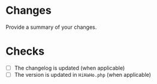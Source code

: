 # Changes

Provide a summary of your changes.

# Checks

- [ ] The changelog is updated (when applicable)
- [ ] The version is updated in `HiHaHo.php` (when applicable)
